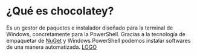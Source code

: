 # ¿Qué es chocolatey?
Es un gestor de paquetes e instalador diseñado para la terminal de Windows, concretamente para la PowerShell.
Gracias a la tecnología de empaquetar de [NuGet](https://www.nuget.org/) y Windows PowerShell podemos instalar softwares de una manera automatizada.
[LOGO](https://github.com/rubenamadoc/chocolatey/blob/main/IMG/logo-slogan.png)